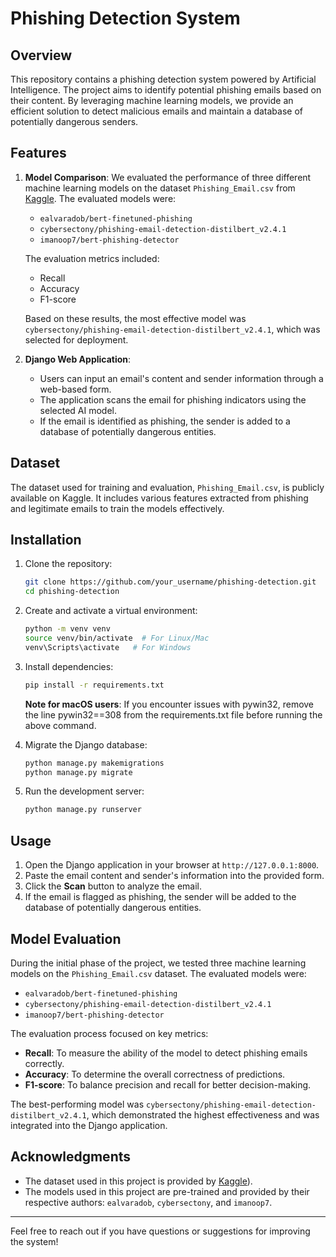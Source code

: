 # Phishing Detection System

## Overview
This repository contains a phishing detection system powered by Artificial Intelligence. The project aims to identify potential phishing emails based on their content. By leveraging machine learning models, we provide an efficient solution to detect malicious emails and maintain a database of potentially dangerous senders.

## Features
1. **Model Comparison**: We evaluated the performance of three different machine learning models on the dataset `Phishing_Email.csv` from [Kaggle](https://www.kaggle.com/datasets/subhajournal/phishingemails/data). The evaluated models were:
   - `ealvaradob/bert-finetuned-phishing`
   - `cybersectony/phishing-email-detection-distilbert_v2.4.1`
   - `imanoop7/bert-phishing-detector`

   The evaluation metrics included:
   - Recall
   - Accuracy
   - F1-score

   Based on these results, the most effective model was `cybersectony/phishing-email-detection-distilbert_v2.4.1`, which was selected for deployment.

2. **Django Web Application**:
   - Users can input an email's content and sender information through a web-based form.
   - The application scans the email for phishing indicators using the selected AI model.
   - If the email is identified as phishing, the sender is added to a database of potentially dangerous entities.

## Dataset
The dataset used for training and evaluation, `Phishing_Email.csv`, is publicly available on Kaggle. It includes various features extracted from phishing and legitimate emails to train the models effectively.

## Installation
1. Clone the repository:
   ```bash
   git clone https://github.com/your_username/phishing-detection.git
   cd phishing-detection
   ```

2. Create and activate a virtual environment:
   ```bash
   python -m venv venv
   source venv/bin/activate  # For Linux/Mac
   venv\Scripts\activate   # For Windows
   ```

3. Install dependencies:
   ```bash
   pip install -r requirements.txt
   ```
   **Note for macOS users**: If you encounter issues with pywin32, remove the line pywin32==308 from the requirements.txt file before running the above command.

4. Migrate the Django database:
   ```bash
   python manage.py makemigrations
   python manage.py migrate
   ```

5. Run the development server:
   ```bash
   python manage.py runserver
   ```

## Usage
1. Open the Django application in your browser at `http://127.0.0.1:8000`.
2. Paste the email content and sender's information into the provided form.
3. Click the **Scan** button to analyze the email.
4. If the email is flagged as phishing, the sender will be added to the database of potentially dangerous entities.

## Model Evaluation
During the initial phase of the project, we tested three machine learning models on the `Phishing_Email.csv` dataset. The evaluated models were:
- `ealvaradob/bert-finetuned-phishing`
- `cybersectony/phishing-email-detection-distilbert_v2.4.1`
- `imanoop7/bert-phishing-detector`

The evaluation process focused on key metrics:
- **Recall**: To measure the ability of the model to detect phishing emails correctly.
- **Accuracy**: To determine the overall correctness of predictions.
- **F1-score**: To balance precision and recall for better decision-making.

The best-performing model was `cybersectony/phishing-email-detection-distilbert_v2.4.1`, which demonstrated the highest effectiveness and was integrated into the Django application.

## Acknowledgments
- The dataset used in this project is provided by [Kaggle](https://www.kaggle.com/datasets/subhajournal/phishingemails/data)).
- The models used in this project are pre-trained and provided by their respective authors: `ealvaradob`, `cybersectony`, and `imanoop7`.


---
Feel free to reach out if you have questions or suggestions for improving the system!

